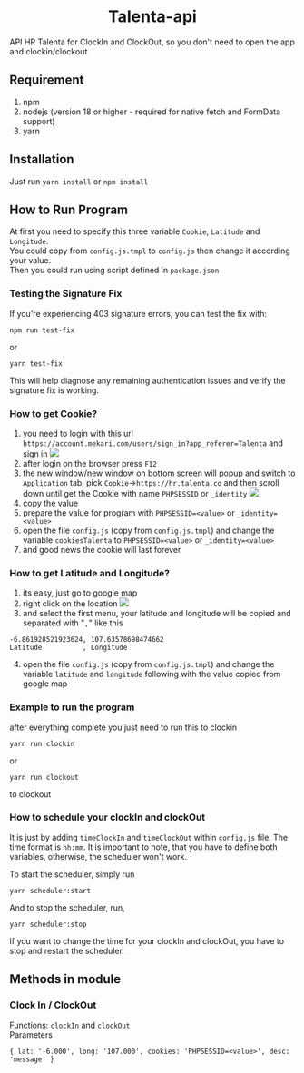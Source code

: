 
<h1 align="center">Talenta-api</h1>

API HR Talenta for ClockIn and ClockOut, so you don't need to open the app and clockin/clockout

## Requirement
1. npm
2. nodejs (version 18 or higher - required for native fetch and FormData support)
3. yarn

## Installation
Just run `yarn install` or `npm install`

## How to Run Program

At first you need to specify this three variable `Cookie`, `Latitude` and `Longitude`.  
You could copy from `config.js.tmpl` to `config.js` then change it according your value.  
Then you could run using script defined in `package.json`

### Testing the Signature Fix

If you're experiencing 403 signature errors, you can test the fix with:
```
npm run test-fix
```
or
```
yarn test-fix
```

This will help diagnose any remaining authentication issues and verify the signature fix is working.

### How to get Cookie?

1. you need to login with this url `https://account.mekari.com/users/sign_in?app_referer=Talenta` and sign in
![](img/login.png)
2. after login on the browser press `F12`
3. the new window/new window on bottom screen will popup and switch to `Application` tab, pick `Cookie`->`https://hr.talenta.co` and then scroll down until get the Cookie with name `PHPSESSID` or `_identity` 
![](img/get-cookie.png)
4. copy the value
5. prepare the value for program with `PHPSESSID=<value>` or `_identity=<value>`
6. open the file `config.js` (copy from `config.js.tmpl`) and change the variable `cookiesTalenta` to `PHPSESSID=<value>` or `_identity=<value>`
6. and good news the cookie will last forever

### How to get Latitude and Longitude?

1. its easy, just go to google map
2. right click on the location
![](img/get-coor.png)
3. and select the first menu, your latitude and longitude will be copied and separated with "`,`" like this
```
-6.861928521923624, 107.63578698474662
Latitude          , Longitude
```
4. open the file `config.js` (copy from `config.js.tmpl`) and change the variable `latitude` and `longitude` following with the value copied from google map

### Example to run the program

after everything complete you just need to run this to clockin
```
yarn run clockin
``` 
or 
```
yarn run clockout
```
to clockout

### How to schedule your clockIn and clockOut
It is just by adding `timeClockIn` and `timeClockOut` within `config.js` file. The time format is `hh:mm`.
It is important to note, that you have to define both variables, otherwise, the scheduler won't work.

To start the scheduler, simply run
```
yarn scheduler:start
```

And to stop the scheduler, run,
```
yarn scheduler:stop
```

If you want to change the time for your clockIn and clockOut, you have to stop and restart the scheduler.

## Methods in module

### Clock In / ClockOut
Functions: `clockIn` and `clockOut`  
Parameters
```
{ lat: '-6.000', long: '107.000', cookies: 'PHPSESSID=<value>', desc: 'message' }
```